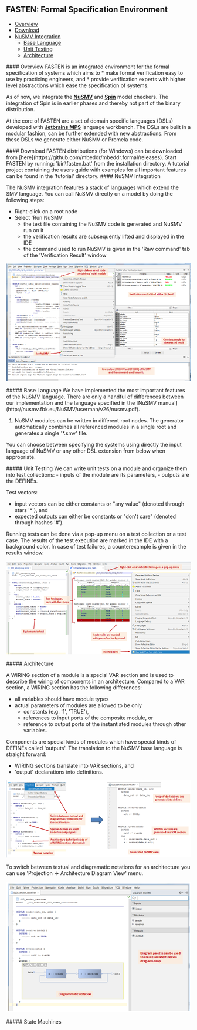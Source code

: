 ## FASTEN: Formal Specification Environment

* [Overview](#overview)  
* [Download](#download) 
* [NuSMV Integration](#nusmv_integration)
  * [Base Language](#nusmv_base_language)
  * [Unit Testing](#nusmv_unit_testing)
  * [Architecture](#nusmv_architecture)
  
<a name="overview"/>
#### Overview
FASTEN is an integrated environment for the formal specification of systems which aims to
* make formal verification easy to use by practicing engineers, and 
* provide verification experts with higher level abstractions which ease the specification of systems.

As of now, we integrate the **[NuSMV](http://nusmv.fbk.eu)** and **[Spin](http://http://spinroot.com/)** model checkers. 
The integration of Spin is in earlier phases and thereby not part of the binary distribution.

At the core of FASTEN are a set of domain specific languages (DSLs) developed with **[Jetbrains MPS](https://www.jetbrains.com/mps/)** language workbench.
The DSLs are built in a modular fashion, can be further extended with new abstractions. From these DSLs we generate either NuSMV or Promela code.

<a name="download"/>
#### Download
FASTEN distributions (for Windows) can be downloaded from [here](https://github.com/mbeddr/mbeddr.formal/releases).
Start FASTEN by running: 'bin\fasten.bat' from the installation directory. 
A tutorial project containing the users guide with examples for all important features can be found in the 'tutorial' directory.

<a name="nusmv_integration"/>
#### NuSMV Integration

The NuSMV integration features a stack of languages which extend the SMV language. 
You can call NuSMV directly on a model by doing the following steps: 
* Right-click on a root node
* Select 'Run NuSMV'
  * the text file containing the NuSMV code is generated and NuSMV run on it
  * the verification results are subsequently lifted and displayed in the IDE
  * the command used to run NuSMV is given in the 'Raw command' tab of the 'Verification Result' window

![Starting NuSMV on a root node.](./figures/nusmv_starting_nusmv_on_model.png)


<a name="nusmv_base_language"/>
##### Base Language
We have implemented the most important features of the NuSMV language. There are only a handful of differences between our implementation and the language specified in the [NuSMV manual](http://nusmv.fbk.eu/NuSMV/userman/v26/nusmv.pdf).

1. NuSMV modules can be written in different root nodes. The generator automatically combines all referenced modules in a single root and generates a single '*.smv' file.

You can choose between specifying the systems using directly the input language of NuSMV or any other DSL extension from below when appropriate.

<a name="nusmv_unit_testing"/>
##### Unit Testing
We can write unit tests on a module and organize them into test collections:
- inputs of the module are its parameters, 
- outputs are the DEFINEs.

Test vectors:
- input vectors can be either constants or "any value" (denoted through stars '*'), and 
- expected outputs can either be constants or "don't care" (denoted through hashes '#').

Running tests can be done via a pop-up menu on a test collection or a test case. The results of the test execution are marked in the IDE with a background color. In case of test failures, a counterexample is given in the results window.

![Test collection and test cases.](./figures/nusmv_unit_testing.png)

<a name="nusmv_architecture"/>
##### Architecture

A WIRING section of a module is a special VAR section and is used to describe the wiring of components in an architecture. Compared to a VAR section, a WIRING section has the following differences:
- all variables should have module types
- actual parameters of modules are allowed to be only 
  - constants (e.g. '1', 'TRUE'), 
  - references to input ports of the composite module, or 
  - reference to output ports of the instantiated modules through other variables.

Components are special kinds of modules which have special kinds of DEFINEs called 'outputs'. 
The translation to the NuSMV base language is straight forward:
- WIRING sections translate into VAR sections, and 
- 'output' declarations into definitions.

![Architecture in textual notation.](./figures/nusmv_architecture.png)

To switch between textual and diagramatic notations for an architecture you can use 'Projection -> Architecture Diagram View' menu.

![Architecture in diagrammatic notation.](./figures/nusmv_architecture_diagram.png)

<a name="nusmv_state_machines"/>
##### State Machines

